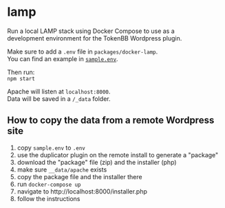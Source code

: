 # lamp

Run a local LAMP stack using Docker Compose to use as a  
development environment for the TokenBB Wordpress plugin.

Make sure to add a `.env` file in `packages/docker-lamp`.  
You can find an example in [`sample.env`](sample.env).  


Then run:  
`npm start` 


Apache will listen at `localhost:8000`.  
Data will be saved in a `/_data` folder.

## How to copy the data from a remote Wordpress site

1. copy `sample.env` to `.env`
2. use the duplicator plugin on the remote install to generate a "package"
3. download the "package" file (zip) and the installer (php)
4. make sure `__data/apache` exists
5. copy the package file and the installer there
6. run `docker-compose up`
7. navigate to http://localhost:8000/installer.php
8. follow the instructions
